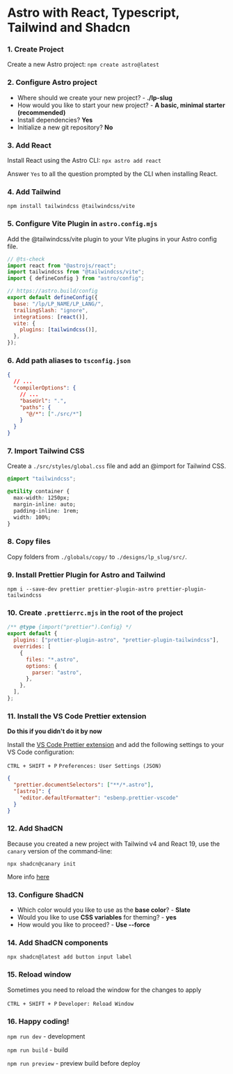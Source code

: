 # Astro with React, Typescript, Tailwind and Shadcn

### 1. Create Project

Create a new Astro project: `npm create astro@latest`

### 2. Configure Astro project

- Where should we create your new project? - **./lp-slug**
- How would you like to start your new project? - **A basic, minimal starter (recommended)**
- Install dependencies? **Yes**
- Initialize a new git repository? **No**

### 3. Add React

Install React using the Astro CLI: `npx astro add react`

Answer `Yes` to all the question prompted by the CLI when installing React.

### 4. Add Tailwind

`npm install tailwindcss @tailwindcss/vite`

### 5. Configure Vite Plugin in `astro.config.mjs`

Add the @tailwindcss/vite plugin to your Vite plugins in your Astro config file.

```mjs
// @ts-check
import react from "@astrojs/react";
import tailwindcss from "@tailwindcss/vite";
import { defineConfig } from "astro/config";

// https://astro.build/config
export default defineConfig({
  base: "/lp/LP_NAME/LP_LANG/",
  trailingSlash: "ignore",
  integrations: [react()],
  vite: {
    plugins: [tailwindcss()],
  },
});
```

### 6. Add path aliases to `tsconfig.json`

```json
{
  // ...
  "compilerOptions": {
    // ...
    "baseUrl": ".",
    "paths": {
      "@/*": ["./src/*"]
    }
  }
}
```

### 7. Import Tailwind CSS

Create a `./src/styles/global.css` file and add an @import for Tailwind CSS.

```css
@import "tailwindcss";

@utility container {
  max-width: 1250px;
  margin-inline: auto;
  padding-inline: 1rem;
  width: 100%;
}
```

### 8. Copy files

Copy folders from `./globals/copy/` to `./designs/lp_slug/src/`.

### 9. Install Prettier Plugin for Astro and Tailwind

`npm i --save-dev prettier prettier-plugin-astro prettier-plugin-tailwindcss`

### 10. Create `.prettierrc.mjs` in the root of the project

```javascript
/** @type {import("prettier").Config} */
export default {
  plugins: ["prettier-plugin-astro", "prettier-plugin-tailwindcss"],
  overrides: [
    {
      files: "*.astro",
      options: {
        parser: "astro",
      },
    },
  ],
};
```

### 11. Install the VS Code Prettier extension

**Do this if you didn't do it by now**

Install the [VS Code Prettier extension](https://marketplace.visualstudio.com/items?itemName=esbenp.prettier-vscode) and add the following settings to your VS Code configuration:

`CTRL + SHIFT + P` `Preferences: User Settings (JSON)`

```json
{
  "prettier.documentSelectors": ["**/*.astro"],
  "[astro]": {
    "editor.defaultFormatter": "esbenp.prettier-vscode"
  }
}
```

### 12. Add ShadCN

Because you created a new project with Tailwind v4 and React 19, use the `canary` version of the command-line:

`npx shadcn@canary init`

More info [here](https://ui.shadcn.com/docs/tailwind-v4)

### 13. Configure ShadCN

- Which color would you like to use as the **base color**? - **Slate**
- Would you like to use **CSS variables** for theming? - **yes**
- How would you like to proceed? - **Use --force**

### 14. Add ShadCN components

`npx shadcn@latest add button input label`

### 15. Reload window

Sometimes you need to reload the window for the changes to apply

`CTRL + SHIFT + P` `Developer: Reload Window`

### 16. Happy coding!

`npm run dev` - development

`npm run build` - build

`npm run preview` - preview build before deploy
